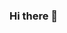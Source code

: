 ### Hi there 👋

<!--
**S-Kottissa/S-Kottissa** is a ✨ _special_ ✨ repository because its `README.md` (this file) appears on your GitHub profile.

Here are some ideas to get you started:

- 🔭 I’m currently pursuing Data Analytics at Northeastern University
- 🌱 I’m currently learning Data analytics, Machine learning algorithms and Business Intelligence
- 👯 I’m looking to collaborate on data science and analytics projects that make an impact
- 📫 How to reach me: kottissa.s@northeastern.edu
- ⚡ Fun fact: When I'm not crunching numbers, you can find me watching sports or playing video games that flex my skills
-->
